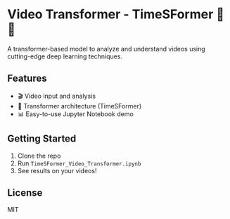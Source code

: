 # Video Transformer - TimeSFormer 🎥🤖

A transformer-based model to analyze and understand videos using cutting-edge deep learning techniques.

## Features
- 🎬 Video input and analysis
- 🧠 Transformer architecture (TimeSFormer)
- 📊 Easy-to-use Jupyter Notebook demo

## Getting Started
1. Clone the repo
2. Run `TimeSFormer_Video_Transformer.ipynb`
3. See results on your videos!

## License
MIT
